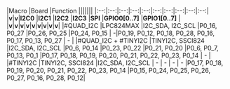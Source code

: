 |Macro |Board |Function |||||||
|:--:|:--:|:--:|:--:|:--:|:--:|:--:|:--:|:--:|:--:|
|**v**|**v**|**I2C0** |**I2C1** |**I2C2** |**I2C3** |**SPI** |**GPIO0[0..7]** |**GPIO1[0..7]** |
|**v**|**v**|**v**|**v**|**v**|**v**|**v**|**v**|**v**|
|#QUAD_I2C |LPC824MAX  |I2C_SDA, I2C_SCL |P0_16, P0_27 |P0_26, P0_25 |P0_24, P0_15 | -|P0_19, P0_12, P0_18, P0_28, P0_16, P0_17, P0_13, P0_27 | - |
|#QUAD_I2C + #TINYI2C |TINYI2C, SSCI824 |I2C_SDA, I2C_SCL |P0_6, P0_14  |P0_23, P0_22 |P0_21, P0_20 |P0_6, P0_7, P0_13, P0_1 |P0_17, P0_18, P0_19, P0_20, P0_21, P0_22, P0_23, P0_14 | - |
|#TINYI2C |TINYI2C, SSCI824 |I2C_SDA, I2C_SCL | - | - | - | - |P0_17, P0_18, P0_19, P0_20, P0_21, P0_22, P0_23, P0_14 |P0_15, P0_24, P0_25, P0_26, P0_27, P0_16, P0_28, P0_12|
